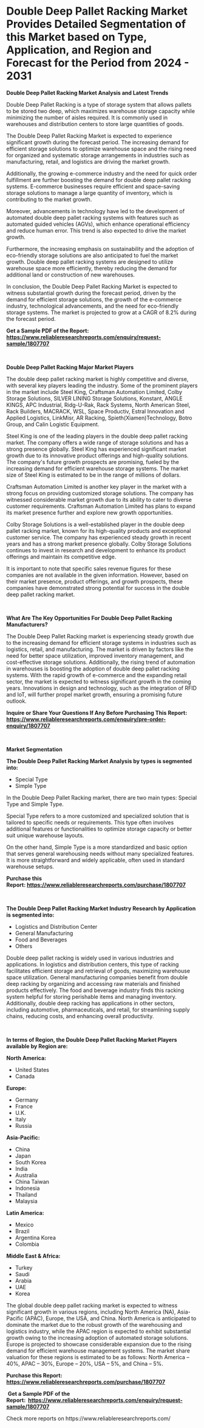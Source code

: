<p><h1>Double Deep Pallet Racking Market Provides Detailed Segmentation of this Market based on Type, Application, and Region and Forecast for the Period from 2024 - 2031</h1></p><p><strong>Double Deep Pallet Racking Market Analysis and Latest Trends</strong></p>
<p><p>Double Deep Pallet Racking is a type of storage system that allows pallets to be stored two deep, which maximizes warehouse storage capacity while minimizing the number of aisles required. It is commonly used in warehouses and distribution centers to store large quantities of goods.</p><p>The Double Deep Pallet Racking Market is expected to experience significant growth during the forecast period. The increasing demand for efficient storage solutions to optimize warehouse space and the rising need for organized and systematic storage arrangements in industries such as manufacturing, retail, and logistics are driving the market growth.</p><p>Additionally, the growing e-commerce industry and the need for quick order fulfillment are further boosting the demand for double deep pallet racking systems. E-commerce businesses require efficient and space-saving storage solutions to manage a large quantity of inventory, which is contributing to the market growth.</p><p>Moreover, advancements in technology have led to the development of automated double deep pallet racking systems with features such as automated guided vehicles (AGVs), which enhance operational efficiency and reduce human error. This trend is also expected to drive the market growth.</p><p>Furthermore, the increasing emphasis on sustainability and the adoption of eco-friendly storage solutions are also anticipated to fuel the market growth. Double deep pallet racking systems are designed to utilize warehouse space more efficiently, thereby reducing the demand for additional land or construction of new warehouses.</p><p>In conclusion, the Double Deep Pallet Racking Market is expected to witness substantial growth during the forecast period, driven by the demand for efficient storage solutions, the growth of the e-commerce industry, technological advancements, and the need for eco-friendly storage systems. The market is projected to grow at a CAGR of 8.2% during the forecast period.</p></p>
<p><strong>Get a Sample PDF of the Report:&nbsp; <a href="https://www.reliableresearchreports.com/enquiry/request-sample/1807707">https://www.reliableresearchreports.com/enquiry/request-sample/1807707</a></strong></p>
<p>&nbsp;</p>
<p><strong>Double Deep Pallet Racking Major Market Players</strong></p>
<p><p>The double deep pallet racking market is highly competitive and diverse, with several key players leading the industry. Some of the prominent players in the market include Steel King, Craftsman Automation Limited, Colby Storage Solutions, SILVER LINING Storage Solutions, Konstant, ANGLE KINGS, APC Industrial, Ridg-U-Rak, Rack Systems, North American Steel, Rack Builders, MACRACK, WSL, Space Productiv, Estral Innovation and Applied Logistics, LinkMisr, AR Racking, Spieth(Xiamen)Technology, Botro Group, and Calin Logistic Equipment.</p><p>Steel King is one of the leading players in the double deep pallet racking market. The company offers a wide range of storage solutions and has a strong presence globally. Steel King has experienced significant market growth due to its innovative product offerings and high-quality solutions. The company's future growth prospects are promising, fueled by the increasing demand for efficient warehouse storage systems. The market size of Steel King is estimated to be in the range of millions of dollars.</p><p>Craftsman Automation Limited is another key player in the market with a strong focus on providing customized storage solutions. The company has witnessed considerable market growth due to its ability to cater to diverse customer requirements. Craftsman Automation Limited has plans to expand its market presence further and explore new growth opportunities.</p><p>Colby Storage Solutions is a well-established player in the double deep pallet racking market, known for its high-quality products and exceptional customer service. The company has experienced steady growth in recent years and has a strong market presence globally. Colby Storage Solutions continues to invest in research and development to enhance its product offerings and maintain its competitive edge.</p><p>It is important to note that specific sales revenue figures for these companies are not available in the given information. However, based on their market presence, product offerings, and growth prospects, these companies have demonstrated strong potential for success in the double deep pallet racking market.</p></p>
<p>&nbsp;</p>
<p><strong>What Are The Key Opportunities For Double Deep Pallet Racking Manufacturers?</strong></p>
<p><p>The Double Deep Pallet Racking market is experiencing steady growth due to the increasing demand for efficient storage systems in industries such as logistics, retail, and manufacturing. The market is driven by factors like the need for better space utilization, improved inventory management, and cost-effective storage solutions. Additionally, the rising trend of automation in warehouses is boosting the adoption of double deep pallet racking systems. With the rapid growth of e-commerce and the expanding retail sector, the market is expected to witness significant growth in the coming years. Innovations in design and technology, such as the integration of RFID and IoT, will further propel market growth, ensuring a promising future outlook.</p></p>
<p><strong>Inquire or Share Your Questions If Any Before Purchasing This Report: <a href="https://www.reliableresearchreports.com/enquiry/pre-order-enquiry/1807707">https://www.reliableresearchreports.com/enquiry/pre-order-enquiry/1807707</a></strong></p>
<p>&nbsp;</p>
<p><strong>Market Segmentation</strong></p>
<p><strong>The Double Deep Pallet Racking Market Analysis by types is segmented into:</strong></p>
<p><ul><li>Special Type</li><li>Simple Type</li></ul></p>
<p><p>In the Double Deep Pallet Racking market, there are two main types: Special Type and Simple Type. </p><p>Special Type refers to a more customized and specialized solution that is tailored to specific needs or requirements. This type often involves additional features or functionalities to optimize storage capacity or better suit unique warehouse layouts.</p><p>On the other hand, Simple Type is a more standardized and basic option that serves general warehousing needs without many specialized features. It is more straightforward and widely applicable, often used in standard warehouse setups.</p></p>
<p><strong>Purchase this Report:&nbsp;<a href="https://www.reliableresearchreports.com/purchase/1807707">https://www.reliableresearchreports.com/purchase/1807707</a></strong></p>
<p>&nbsp;</p>
<p><strong>The Double Deep Pallet Racking Market Industry Research by Application is segmented into:</strong></p>
<p><ul><li>Logistics and Distribution Center</li><li>General Manufacturing</li><li>Food and Beverages</li><li>Others</li></ul></p>
<p><p>Double deep pallet racking is widely used in various industries and applications. In logistics and distribution centers, this type of racking facilitates efficient storage and retrieval of goods, maximizing warehouse space utilization. General manufacturing companies benefit from double deep racking by organizing and accessing raw materials and finished products effectively. The food and beverage industry finds this racking system helpful for storing perishable items and managing inventory. Additionally, double deep racking has applications in other sectors, including automotive, pharmaceuticals, and retail, for streamlining supply chains, reducing costs, and enhancing overall productivity.</p></p>
<p>&nbsp;</p>
<p><strong>In terms of Region, the Double Deep Pallet Racking Market Players available by Region are:</strong></p>
<p>
    <p> <strong> North America: </strong>
        <ul>
            <li>United States</li>
            <li>Canada</li>
        </ul>
        </p> 
    <p> <strong> Europe: </strong>
        <ul>
            <li>Germany</li>
            <li>France</li>
            <li>U.K.</li>
            <li>Italy</li>
            <li>Russia</li>
        </ul>
        </p> 
    <p> <strong> Asia-Pacific: </strong>
        <ul>
            <li>China</li>
            <li>Japan</li>
            <li>South Korea</li>
            <li>India</li>
            <li>Australia</li>
            <li>China Taiwan</li>
            <li>Indonesia</li>
            <li>Thailand</li>
            <li>Malaysia</li>
        </ul>
        </p> 
    <p> <strong> Latin America: </strong>
        <ul>
            <li>Mexico</li>
            <li>Brazil</li>
            <li>Argentina Korea</li>
            <li>Colombia</li>
        </ul>
        </p> 
    <p> <strong> Middle East & Africa: </strong>
        <ul>
            <li>Turkey</li>
            <li>Saudi</li>
            <li>Arabia</li>
            <li>UAE</li>
            <li>Korea</li>
        </ul>
    </p>
    </p>
<p><p>The global double deep pallet racking market is expected to witness significant growth in various regions, including North America (NA), Asia-Pacific (APAC), Europe, the USA, and China. North America is anticipated to dominate the market due to the robust growth of the warehousing and logistics industry, while the APAC region is expected to exhibit substantial growth owing to the increasing adoption of automated storage solutions. Europe is projected to showcase considerable expansion due to the rising demand for efficient warehouse management systems. The market share valuation for these regions is estimated to be as follows: North America – 40%, APAC – 30%, Europe – 20%, USA – 5%, and China – 5%.</p></p>
<p><strong>Purchase this Report: <a href="https://www.reliableresearchreports.com/purchase/1807707">https://www.reliableresearchreports.com/purchase/1807707</a></strong></p>
<p>&nbsp;<strong>Get a Sample PDF of the Report:&nbsp;&nbsp;<a href="https://www.reliableresearchreports.com/enquiry/request-sample/1807707">https://www.reliableresearchreports.com/enquiry/request-sample/1807707</a></strong></p>
<p><strong></strong></p>
<p>Check more reports on https://www.reliableresearchreports.com/</p>